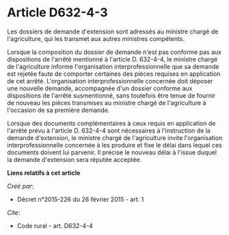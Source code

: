 # Article D632-4-3

Les dossiers de demande d'extension sont adressés au ministre chargé de l'agriculture, qui les transmet aux autres ministres
compétents. 

Lorsque la composition du dossier de demande n'est pas conforme pas aux dispositions de l'arrêté mentionné à l'article D.
632-4-4, le ministre chargé de l'agriculture informe l'organisation interprofessionnelle que sa demande est rejetée faute de
comporter certaines des pièces requises en application de cet arrêté. L'organisation interprofessionnelle concernée doit
déposer une nouvelle demande, accompagnée d'un dossier conforme aux dispositions de l'arrêté susmentionné, sans toutefois
être tenue de fournir de nouveau les pièces transmises au ministre chargé de l'agriculture à l'occasion de sa première
demande. 

Lorsque des documents complémentaires à ceux requis en application de l'arrêté prévu à l'article D. 632-4-4 sont nécessaires
à l'instruction de la demande d'extension, le ministre chargé de l'agriculture invite l'organisation interprofessionnelle
concernée à les produire et fixe le délai dans lequel ces documents doivent lui parvenir. Il précise le nouveau délai à
l'issue duquel la demande d'extension sera réputée acceptée.

**Liens relatifs à cet article**

_Créé par_:

  - Décret n°2015-226 du 26 février 2015 - art. 1

_Cite_:

  - Code rural - art. D632-4-4
